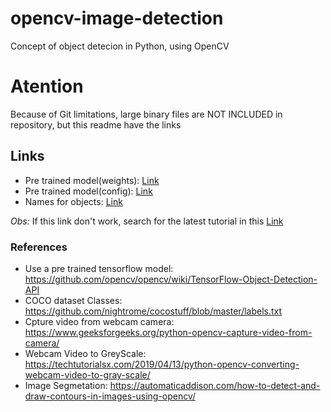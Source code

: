 # opencv-image-detection
Concept of object detecion in Python, using OpenCV

# Atention
Because of Git limitations, large binary files are NOT INCLUDED in repository, 
but this readme have the links

## Links

- Pre trained model(weights): [Link](download.tensorflow.org/models/object_detection/ssd_mobilenet_v3_large_coco_2020_01_14.tar.gz)
- Pre trained model(config): [Link](https://gist.github.com/dkurt/54a8e8b51beb3bd3f770b79e56927bd7)
- Names for objects: [Link](https://github.com/YunYang1994/tensorflow-yolov3/blob/master/data/classes/coco.names)

*Obs:* If this link don't work, search for the latest tutorial in this [Link](https://github.com/opencv/opencv/wiki/TensorFlow-Object-Detection-API)

### References

- Use a pre trained tensorflow model: https://github.com/opencv/opencv/wiki/TensorFlow-Object-Detection-API
- COCO dataset Classes: https://github.com/nightrome/cocostuff/blob/master/labels.txt
- Cpture video from webcam camera: https://www.geeksforgeeks.org/python-opencv-capture-video-from-camera/
- Webcam Video to GreyScale: https://techtutorialsx.com/2019/04/13/python-opencv-converting-webcam-video-to-gray-scale/
- Image Segmetation: https://automaticaddison.com/how-to-detect-and-draw-contours-in-images-using-opencv/